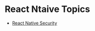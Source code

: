 # React Ntaive Topics

- [React Native Security](https://github.com/zo0r/react-native-push-notification)
